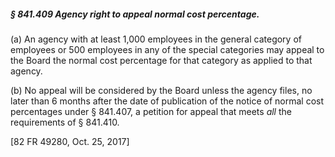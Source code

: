 ##### § 841.409 Agency right to appeal normal cost percentage. #####

(a) An agency with at least 1,000 employees in the general category of employees or 500 employees in any of the special categories may appeal to the Board the normal cost percentage for that category as applied to that agency.

(b) No appeal will be considered by the Board unless the agency files, no later than 6 months after the date of publication of the notice of normal cost percentages under § 841.407, a petition for appeal that meets *all* the requirements of § 841.410.

[82 FR 49280, Oct. 25, 2017]